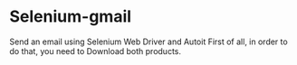 # Selenium-gmail
Send an email using Selenium Web Driver and Autoit
First of all, in order to do that, you need to Download both products.
